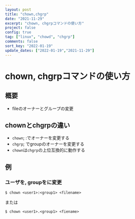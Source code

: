 ```yaml
---
layout: post
title: "chown,chgrp"
date: "2021-11-29"
excerpt: "chown, chgrpコマンドの使い方"
project: false
config: true
tag: ["linux", "chowd", "chgrp"]
comments: false
sort_key: "2022-01-19"
update_dates: ["2022-01-19","2021-11-29"]
---
```


# chown, chgrpコマンドの使い方

## 概要
 - fileのオーナーとグループの変更

## chownとchgrpの違い
 - `chown`; <user>:<group>でオーナーを変更する
 - `chgrp`; <group>でgroupのオーナーを変更する
 - `chown`は`chgrp`の上位互換的に動作する

## 例

### ユーザを<user1>, groupを<group1>に変更

```console
$ chown <user1>:<group1> <filename>
```

または

```console
$ chown <user1>.<group1> <fiename>
```

